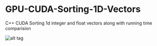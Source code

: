 # GPU-CUDA-Sorting-1D-Vectors
C++ CUDA Sorting 1d integer and float vectors along with running time comparision

![alt tag](https://github.com/bassamarshad/GPU-CUDA-Sorting-1D-Vectors/Thrust_CUDA_Sort.jpg)
